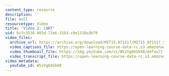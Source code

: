 ```yaml
---
content_type: resource
description: ''
file: null
resourcetype: Video
title: 'Video 2: CART'
uid: bcfc3536-903d-73a6-31b3-c9e1318a3b79
video_files:
  archive_url: https://archive.org/download/MIT15.071S17/MIT15_071S17_Session_4.2.03_300k.mp4
  video_captions_file: https://open-learning-course-data-rc.s3.amazonaws.com/15-071-the-analytics-edge-spring-2017/2c07af49d24b5fccac4c2065547d31a1_W5zVgQ4SbX8.vtt
  video_thumbnail_file: https://img.youtube.com/vi/W5zVgQ4SbX8/default.jpg
  video_transcript_file: https://open-learning-course-data-rc.s3.amazonaws.com/15-071-the-analytics-edge-spring-2017/840265df9b1303f45ee3b2b88eed2c79_W5zVgQ4SbX8.pdf
video_metadata:
  youtube_id: W5zVgQ4SbX8
---
```


